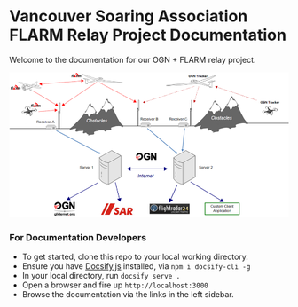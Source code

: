 # Vancouver Soaring Association FLARM Relay Project Documentation

Welcome to the documentation for our OGN + FLARM relay project.

![Open Glider Net System Diagram](./img/OGN_Arch.png "OGN System Diagram")

### For Documentation Developers
- To get started, clone this repo to your local working directory.
- Ensure you have [Docsify.js](https://docsify.js.org/) installed, via `npm i docsify-cli -g`
- In your local directory, run `docsify serve .`
- Open a browser and fire up `http://localhost:3000`
- Browse the documentation via the links in the left sidebar.